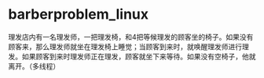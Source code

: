 # barberproblem_linux
理发店内有一名理发师，一把理发椅，和4把等候理发的顾客坐的椅子。如果没有顾客来，那么理发师就坐在理发椅上睡觉；当顾客到来时，就唤醒理发师进行理发。如果顾客到来时理发师正在理发，顾客就坐下来等待。如果没有空椅子，他就离开。（多线程）
